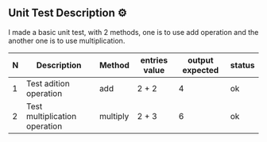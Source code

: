 ## Unit Test Description ⚙️

I made a basic unit test, with 2 methods, one is to use add operation and the another one is to use multiplication.

| N | Description                    | Method      | entries value       | output expected | status |
|---|--------------------------------|-------------|---------------------|-----------------|--------|
| 1 | Test adition operation         | add         | 2 + 2               | 4               | ok     |
| 2 | Test multiplication operation  | multiply    | 2 + 3               | 6               | ok     |
